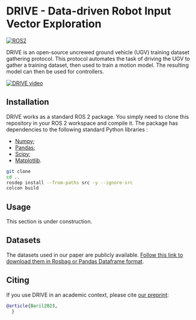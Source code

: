# DRIVE - Data-driven Robot Input Vector Exploration

[![ROS2](https://img.shields.io/badge/ROS2-humble-blue?labelColor=blue&logo=ROS)](https://docs.ros.org/en/humble)

DRIVE is an open-source uncrewed ground vehicle (UGV) training dataset gathering protocol.
This protocol automates the task of driving the UGV to gather a training dataset, then used to train a motion model. The resulting model can then be used for controllers.


[![DRIVE video](https://img.youtube.com/vi/tBCtC7WolL4/0.jpg)](https://www.youtube.com/watch?v=tBCtC7WolL4)

## Installation

DRIVE works as a standard ROS 2 package. 
You simply need to clone this repository in your ROS 2 workspace and compile it.
The package has dependencies to the following standard Python libraries : 

* [Numpy](https://numpy.org/);
* [Pandas](https://pandas.pydata.org/);
* [Scipy](https://scipy.org/);
* [Matplotlib](https://matplotlib.org/).

```sh
git clone 
cd ..
rosdep install --from-paths src -y --ignore-src
colcon build
```

## Usage

This section is under construction.

## Datasets

The datasets used in our paper are publicly available. 
[Follow this link to download them in Rosbag or Pandas Dataframe format](https://github.com/norlab-ulaval/Norlab_wiki/wiki/DRIVE-datasets).

## Citing

If you use DRIVE in an academic context, please cite [our preprint](https://www.researchgate.net/publication/374023495_DRIVE_Data-driven_Robot_Input_Vector_Exploration):

```bibtex
@article{Baril2023,
  }
```